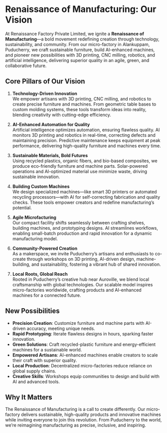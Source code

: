 # Renaissance of Manufacturing: Our Vision

At Renaissance Factory Private Limited, we ignite a **Renaissance of Manufacturing**—a bold movement redefining creation through technology, sustainability, and community. From our micro-factory in Alankuppam, Puducherry, we craft sustainable furniture, build AI-enhanced machines, and pioneer new possibilities with 3D printing, CNC milling, robotics, and artificial intelligence, delivering superior quality in an agile, green, and collaborative future.

## Core Pillars of Our Vision

1. **Technology-Driven Innovation**  
   We empower artisans with 3D printing, CNC milling, and robotics to create precise furniture and machines. From geometric table bases to custom molding systems, these tools transform ideas into reality, blending creativity with cutting-edge efficiency.

2. **AI-Enhanced Automation for Quality**  
   Artificial intelligence optimizes automation, ensuring flawless quality. AI monitors 3D printing and robotics in real-time, correcting defects and maintaining precision. Predictive maintenance keeps equipment at peak performance, delivering high-quality furniture and machines every time.

3. **Sustainable Materials, Bold Futures**  
   Using recycled plastics, organic fibers, and bio-based composites, we produce eco-friendly furniture and machine parts. Solar-powered operations and AI-optimized material use minimize waste, driving sustainable innovation.

4. **Building Custom Machines**  
   We design specialized machines—like smart 3D printers or automated recycling processors—with AI for self-correcting fabrication and quality checks. These tools empower creators and redefine manufacturing’s potential.

5. **Agile Microfacturing**  
   Our compact facility shifts seamlessly between crafting shelves, building machines, and prototyping designs. AI streamlines workflows, enabling small-batch production and rapid innovation for a dynamic manufacturing model.

6. **Community-Powered Creation**  
   As a makerspace, we invite Puducherry’s artisans and enthusiasts to co-create through workshops on 3D printing, AI-driven design, machine-building, and sustainability, fostering a vibrant hub of shared innovation.

7. **Local Roots, Global Reach**  
   Rooted in Puducherry’s creative hub near Auroville, we blend local craftsmanship with global technologies. Our scalable model inspires micro-factories worldwide, crafting products and AI-enhanced machines for a connected future.

## New Possibilities
- **Precision Creation**: Customize furniture and machine parts with AI-driven accuracy, meeting unique needs.
- **Rapid Prototyping**: Iterate flawless designs in hours, sparking faster innovation.
- **Green Solutions**: Craft recycled-plastic furniture and energy-efficient machines for a sustainable world.
- **Empowered Artisans**: AI-enhanced machines enable creators to scale their craft with superior quality.
- **Local Production**: Decentralized micro-factories reduce reliance on global supply chains.
- **Creative Skills**: Workshops equip communities to design and build with AI and advanced tools.

## Why It Matters
The Renaissance of Manufacturing is a call to create differently. Our micro-factory delivers sustainable, high-quality products and innovative machines while inviting everyone to join this revolution. From Puducherry to the world, we’re reimagining manufacturing as precise, inclusive, and inspiring.